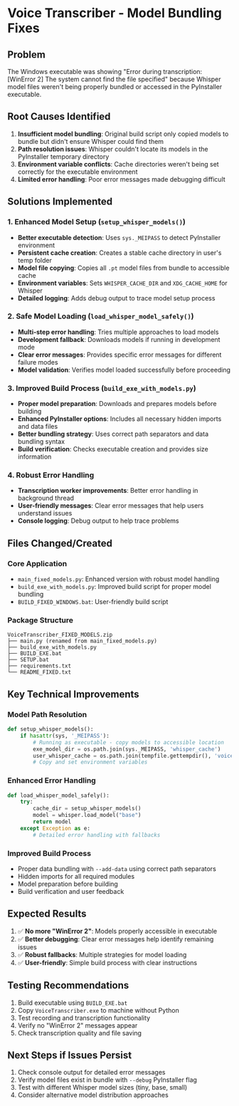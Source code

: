 # Voice Transcriber - Model Bundling Fixes

## Problem
The Windows executable was showing "Error during transcription: [WinError 2] The system cannot find the file specified" because Whisper model files weren't being properly bundled or accessed in the PyInstaller executable.

## Root Causes Identified
1. **Insufficient model bundling**: Original build script only copied models to bundle but didn't ensure Whisper could find them
2. **Path resolution issues**: Whisper couldn't locate its models in the PyInstaller temporary directory
3. **Environment variable conflicts**: Cache directories weren't being set correctly for the executable environment
4. **Limited error handling**: Poor error messages made debugging difficult

## Solutions Implemented

### 1. Enhanced Model Setup (`setup_whisper_models()`)
- **Better executable detection**: Uses `sys._MEIPASS` to detect PyInstaller environment
- **Persistent cache creation**: Creates a stable cache directory in user's temp folder
- **Model file copying**: Copies all `.pt` model files from bundle to accessible cache
- **Environment variables**: Sets `WHISPER_CACHE_DIR` and `XDG_CACHE_HOME` for Whisper
- **Detailed logging**: Adds debug output to trace model setup process

### 2. Safe Model Loading (`load_whisper_model_safely()`)
- **Multi-step error handling**: Tries multiple approaches to load models
- **Development fallback**: Downloads models if running in development mode
- **Clear error messages**: Provides specific error messages for different failure modes
- **Model validation**: Verifies model loaded successfully before proceeding

### 3. Improved Build Process (`build_exe_with_models.py`)
- **Proper model preparation**: Downloads and prepares models before building
- **Enhanced PyInstaller options**: Includes all necessary hidden imports and data files
- **Better bundling strategy**: Uses correct path separators and data bundling syntax
- **Build verification**: Checks executable creation and provides size information

### 4. Robust Error Handling
- **Transcription worker improvements**: Better error handling in background thread
- **User-friendly messages**: Clear error messages that help users understand issues
- **Console logging**: Debug output to help trace problems

## Files Changed/Created

### Core Application
- `main_fixed_models.py`: Enhanced version with robust model handling
- `build_exe_with_models.py`: Improved build script for proper model bundling
- `BUILD_FIXED_WINDOWS.bat`: User-friendly build script

### Package Structure
```
VoiceTranscriber_FIXED_MODELS.zip
├── main.py (renamed from main_fixed_models.py)
├── build_exe_with_models.py
├── BUILD_EXE.bat
├── SETUP.bat
├── requirements.txt
└── README_FIXED.txt
```

## Key Technical Improvements

### Model Path Resolution
```python
def setup_whisper_models():
    if hasattr(sys, '_MEIPASS'):
        # Running as executable - copy models to accessible location
        exe_model_dir = os.path.join(sys._MEIPASS, 'whisper_cache')
        user_whisper_cache = os.path.join(tempfile.gettempdir(), 'voice_transcriber_cache')
        # Copy and set environment variables
```

### Enhanced Error Handling
```python
def load_whisper_model_safely():
    try:
        cache_dir = setup_whisper_models()
        model = whisper.load_model("base")
        return model
    except Exception as e:
        # Detailed error handling with fallbacks
```

### Improved Build Process
- Proper data bundling with `--add-data` using correct path separators
- Hidden imports for all required modules
- Model preparation before building
- Build verification and user feedback

## Expected Results
1. ✅ **No more "WinError 2"**: Models properly accessible in executable
2. ✅ **Better debugging**: Clear error messages help identify remaining issues  
3. ✅ **Robust fallbacks**: Multiple strategies for model loading
4. ✅ **User-friendly**: Simple build process with clear instructions

## Testing Recommendations
1. Build executable using `BUILD_EXE.bat`
2. Copy `VoiceTranscriber.exe` to machine without Python
3. Test recording and transcription functionality
4. Verify no "WinError 2" messages appear
5. Check transcription quality and file saving

## Next Steps if Issues Persist
1. Check console output for detailed error messages
2. Verify model files exist in bundle with `--debug` PyInstaller flag
3. Test with different Whisper model sizes (tiny, base, small)
4. Consider alternative model distribution approaches